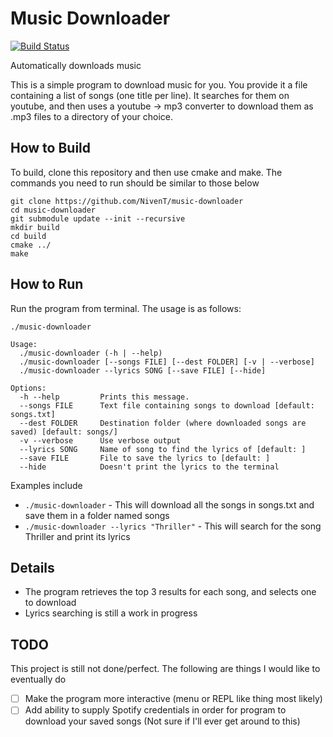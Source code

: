 # Music Downloader
[![Build Status](https://travis-ci.org/NivenT/music-downloader.svg?branch=master)](https://travis-ci.org/NivenT/music-downloader)

Automatically downloads music

This is a simple program to download music for you. You provide it a file containing a list of songs (one title per line). It searches for them on youtube, and then uses a youtube -> mp3 converter to download them as .mp3 files to a directory of your choice.

## How to Build
To build, clone this repository and then use cmake and make. The commands you need to run should be similar to those below
```
git clone https://github.com/NivenT/music-downloader
cd music-downloader
git submodule update --init --recursive
mkdir build
cd build
cmake ../
make
```

## How to Run
Run the program from terminal. The usage is as follows:
```
./music-downloader

Usage:
  ./music-downloader (-h | --help)
  ./music-downloader [--songs FILE] [--dest FOLDER] [-v | --verbose]
  ./music-downloader --lyrics SONG [--save FILE] [--hide]

Options:
  -h --help         Prints this message.
  --songs FILE      Text file containing songs to download [default: songs.txt]
  --dest FOLDER	    Destination folder (where downloaded songs are saved) [default: songs/]
  -v --verbose      Use verbose output
  --lyrics SONG     Name of song to find the lyrics of [default: ]
  --save FILE       File to save the lyrics to [default: ]
  --hide            Doesn't print the lyrics to the terminal

```
Examples include

* `./music-downloader` - This will download all the songs in songs.txt and save them in a folder named songs
* `./music-downloader --lyrics "Thriller"` - This will search for the song Thriller and print its lyrics

## Details
- The program retrieves the top 3 results for each song, and selects one to download
- Lyrics searching is still a work in progress

## TODO
This project is still not done/perfect. The following are things I would like to eventually do
- [ ] Make the program more interactive (menu or REPL like thing most likely)
- [ ] Add ability to supply Spotify credentials in order for program to download your saved songs (Not sure if I'll ever get around to this)
